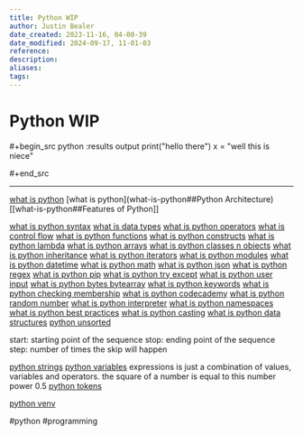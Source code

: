 ```yaml
---
title: Python WIP
author: Justin Bealer
date_created: 2023-11-16, 04-00-39
date_modified: 2024-09-17, 11-01-03
reference: 
description: 
aliases: 
tags: 
---
```

# Python WIP

#+begin_src python :results output
print("hello there")
x = "well this is niece"

#+end_src

---
[what is python](what-is-python.md)
[what is python](what-is-python##Python Architecture)
[[what-is-python##Features of Python]]

[what is python syntax](python-syntax.md)
[what is data types](python-data-types.md)
[what is python operators](python-operators.md)
[what is control flow](python-control-flow.md)
[what is python functions](python-functions.md)
[what is python constructs](python-constructs.md)
[what is python lambda](python-lambda.md)
[what is python arrays](python-arrays.md)
[what is python classes n objects](python-classes-n-objects.md)
[what is python inheritance](python-inheritance.md)
[what is python iterators](python-iterators.md)
[what is python modules](python-modules.md)
[what is python datetime](python-datetime.md)
[what is python math](python-math.md)
[what is python json](python-json.md)
[what is python regex](python-regex.md)
[what is python pip](python-pip.md)
[what is python try except](python-try-except.md)
[what is python user input](python-user-input.md)
[what is python bytes bytearray](python-bytes-bytearray.md)
[what is python keywords](python-keywords.md)
[what is python checking membership](python-checking-membership.md)
[what is python codecademy](python-codecademy.md)
[what is python random number](python-random-number.md)
[what is python interpreter](python-interpreter.md)
[what is python namespaces](python-namespaces.md)
[what is python best practices](python-best-practices.md)
[what is python casting](python-casting.md)
[what is python data structures](python-data-structures.md)
[python unsorted](python-unsorted.md)


start: starting point of the sequence
stop: ending point of the sequence
step: number of times the skip will happen

[python strings](python-strings.md)
[python variables](python-variables.md)
expressions is just a combination of values, variables and operators.
the square of a number is equal to this number power 0.5
[python tokens](python-tokens.md)

[python venv](python-venv.md)

  #python #programming
